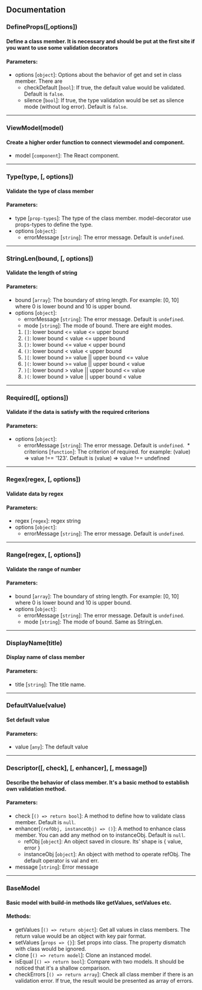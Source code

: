## Documentation

### DefineProps([,options])

#### Define a class member. It is necessary and should be put at the first site if you want to use some validation decorators

#### Parameters:
* options [`object`]: Options about the behavior of get and set in class member. There are
  * checkDefault [`bool`]: If true, the default value would be validated. Default is `false`.
  * silence [`bool`]: If true, the type validation would be set as silence mode (without log error). Default is `false`.

---

### ViewModel(model)

#### Create a higher order function to connect viewmodel and component.

* model [`component`]: The React component.

---

### Type(type, [, options])

#### Validate the type of class member

#### Parameters:
* type [`prop-types`]: The type of the class member. model-decorator use props-types to define the type.
* options [`object`]:
  * errorMessage [`string`]: The error message. Default is `undefined`.

---

### StringLen(bound, [, options])

#### Validate the length of string

#### Parameters:
* bound [`array`]: The boundary of string length. For example: [0, 10] where 0 is lower bound and 10 is upper bound.
* options [`object`]:
  * errorMessage [`string`]: The error message. Default is `undefined`.
  * mode [`string`]: The mode of bound. There are eight modes.
  1. `[]`: lower bound <= value <= upper bound
  2. `(]`: lower bound < value <= upper bound
  3. `[)`: lower bound <= value < upper bound
  4. `()`: lower bound < value < upper bound
  5. `][`: lower bound >= value || upper bound <= value
  6. `](`: lower bound >= value || upper bound < value
  7. `)[`: lower bound > value || upper bound <= value
  8. `)(`: lower bound > value || upper bound < value

---

### Required([, options])

#### Validate if the data is satisfy with the required criterions

#### Parameters:
* options [`object`]:
  * errorMessage [`string`]: The error message. Default is `undefined`.
  * criterions [`function`]: The criterion of required. for example: (value) => value !== '123'. Default is (value) => value !== undefined

---

### Regex(regex, [, options])

#### Validate data by regex

#### Parameters:
* regex [`regex`]: regex string
* options [`object`]:
  * errorMessage [`string`]: The error message. Default is `undefined`.

---

### Range(regex, [, options])

#### Validate the range of number

#### Parameters:
* bound [`array`]: The boundary of string length. For example: [0, 10] where 0 is lower bound and 10 is upper bound.
* options [`object`]:
  * errorMessage [`string`]: The error message. Default is `undefined`.
  *  mode [`string`]: The mode of bound. Same as StringLen.

---

### DisplayName(title)

#### Display name of class member

#### Parameters:
* title [`string`]: The title name.

---

### DefaultValue(value)

#### Set default value

#### Parameters:
* value [`any`]: The default value

---

### Descriptor([, check], [, enhancer], [, message])

#### Describe the behavior of class member. It's a basic method to establish own validation method.

#### Parameters:
* check [`() => return bool`]: A method to define how to validate class member. Default is `null`.
* enhancer[`(refObj, instanceObj) => ()`]: A method to enhance class member. You can add any method on to instanceObj. Default is `null`.
  * refObj [`object`]: An object saved in closure. Its' shape is { value, error }
  * instanceObj [`object`]: An object with method to operate refObj. The default operator is val and err.
* message [`string`]: Error message

---

### BaseModel

#### Basic model with build-in methods like getValues, setValues etc.

#### Methods:
* getValues [`() => return object`]: Get all values in class members. The return value would be an object with key pair format.
* setValues [`props => {}`]: Set props into class. The property dismatch with class would be ignored.
* clone [`() => return model`]: Clone an instanced model.
* isEqual [`() => return bool`]: Compare with two models. It should be noticed that it's a shallow comparison.
* checkErrors [`() => return array`]: Check all class member if there is an validation error. If true, the result would be presented as array of errors.
